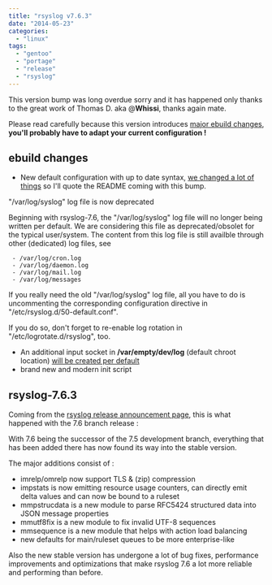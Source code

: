 ```yaml
---
title: "rsyslog v7.6.3"
date: "2014-05-23"
categories: 
  - "linux"
tags: 
  - "gentoo"
  - "portage"
  - "release"
  - "rsyslog"
---
```


This version bump was long overdue sorry and it has happened only thanks to the great work of Thomas D. aka @**Whissi**, thanks again mate.

Please read carefully because this version introduces [major ebuild changes](https://bugs.gentoo.org/show_bug.cgi?id=501988), **you'll probably have to adapt your current configuration !**

## ebuild changes

- New default configuration with up to date syntax, [we changed a lot of things](https://bugs.gentoo.org/show_bug.cgi?id=501982) so I'll quote the README coming with this bump.

"/var/log/syslog" log file is now deprecated

   Beginning with rsyslog-7.6, the "/var/log/syslog" log file will no
   longer being written per default. We are considering this file as
   deprecated/obsolet for the typical user/system.
   The content from this log file is still availble through other
   (dedicated) log files, see

     - /var/log/cron.log
     - /var/log/daemon.log
     - /var/log/mail.log
     - /var/log/messages

   If you really need the old "/var/log/syslog" log file, all you have to
   do is uncommenting the corresponding configuration directive in
   "/etc/rsyslog.d/50-default.conf".

   If you do so, don't forget to re-enable log rotation in
   "/etc/logrotate.d/rsyslog", too.

- An additional input socket in **/var/empty/dev/log** (default chroot location) [will be created per default](https://bugs.gentoo.org/show_bug.cgi?id=490744)
- brand new and modern init script

## rsyslog-7.6.3

Coming from the [rsyslog release announcement page](http://www.rsyslog.com/news/release-announcement/), this is what happened with the 7.6 branch release :

With 7.6 being the successor of the 7.5 development branch, everything that has been added there has now found its way into the stable version.

The major additions consist of :
- imrelp/omrelp now support TLS & (zip) compression
- impstats is now emitting resource usage counters, can directly emit delta values and can now be bound to a ruleset
- mmpstrucdata is a new module to parse RFC5424 structured data into JSON message properties
- mmutf8fix is a new module to fix invalid UTF-8 sequences
- mmsequence is a new module that helps with action load balancing
- new defaults for main/ruleset queues to be more enterprise-like

Also the new stable version has undergone a lot of bug fixes, performance improvements and optimizations that make rsyslog 7.6 a lot more reliable and performing than before.
